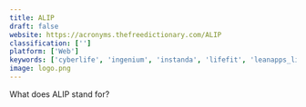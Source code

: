 ```yaml
---
title: ALIP
draft: false 
website: https://acronyms.thefreedictionary.com/ALIP
classification: ['']
platform: ['Web']
keywords: ['cyberlife', 'ingenium', 'instanda', 'lifefit', 'leanapps_life', 'lexisnexis_life_insurance_solutions', 'life_office', 'lifepro', 'qladmin', 'sohamlife', 'vpas_life', 'vlocity_health_insurance']
image: logo.png
---
```

What does ALIP stand for?